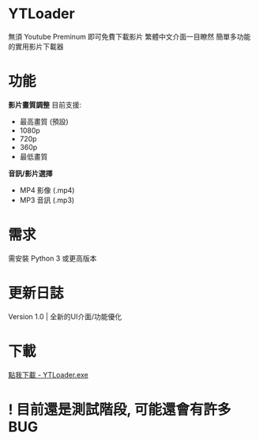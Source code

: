 # YTLoader

無須 Youtube Preminum 即可免費下載影片
繁體中文介面一目瞭然
簡單多功能的實用影片下載器

# 功能

**影片畫質調整**
目前支援:
- 最高畫質 (預設)
- 1080p
- 720p
- 360p
- 最低畫質

**音訊/影片選擇**

- MP4 影像 (.mp4)
- MP3 音訊 (.mp3)

# 需求

需安裝 Python 3 或更高版本

# 更新日誌

Version 1.0 | 全新的UI介面/功能優化

# 下載

[點我下載 - YTLoader.exe](YTLoader.exe)

# ! 目前還是測試階段, 可能還會有許多BUG
